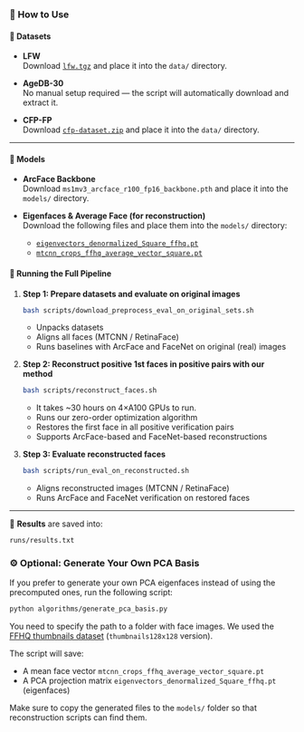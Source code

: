 ### 🔧 How to Use

#### 📁 Datasets

- **LFW**  
  Download [`lfw.tgz`](https://www.kaggle.com/datasets/ashfaqsyed/labelled-faces-in-the-wild) and place it into the `data/` directory.

- **AgeDB-30**  
  No manual setup required — the script will automatically download and extract it.

- **CFP-FP**  
  Download [`cfp-dataset.zip`](http://www.cfpw.io/) and place it into the `data/` directory.

---

#### 🧠 Models

- **ArcFace Backbone**  
  Download `ms1mv3_arcface_r100_fp16_backbone.pth` and place it into the `models/` directory.

- **Eigenfaces & Average Face (for reconstruction)**  
  Download the following files and place them into the `models/` directory:
  
  - [`eigenvectors_denormalized_Square_ffhq.pt`](https://drive.google.com/file/d/1h7F0_iZl7R9Uh5MnKDqvfE3oF8Loh5Rg/view?usp=sharing)
  - [`mtcnn_crops_ffhq_average_vector_square.pt`](https://drive.google.com/file/d/1uv3ZxsVWeCOObjYh86to_CqOVbiwjlef/view?usp=sharing)
 

#### 🚀 Running the Full Pipeline

1. **Step 1: Prepare datasets and evaluate on original images**
   ```bash
   bash scripts/download_preprocess_eval_on_original_sets.sh
   ```
   - Unpacks datasets
   - Aligns all faces (MTCNN / RetinaFace)
   - Runs baselines with ArcFace and FaceNet on original (real) images

2. **Step 2: Reconstruct positive 1st faces in positive pairs with our method**
   ```bash
   bash scripts/reconstruct_faces.sh
   ```
   - It takes ~30 hours on 4×A100 GPUs to run.
   - Runs our zero-order optimization algorithm
   - Restores the first face in all positive verification pairs
   - Supports ArcFace-based and FaceNet-based reconstructions

3. **Step 3: Evaluate reconstructed faces**
   ```bash
   bash scripts/run_eval_on_reconstructed.sh
   ```
   - Aligns reconstructed images (MTCNN / RetinaFace)
   - Runs ArcFace and FaceNet verification on restored faces

---

📝 **Results** are saved into:
```
runs/results.txt
```


### ⚙️ Optional: Generate Your Own PCA Basis

If you prefer to generate your own PCA eigenfaces instead of using the precomputed ones, run the following script:

```bash
python algorithms/generate_pca_basis.py
```

You need to specify the path to a folder with face images. We used the [FFHQ thumbnails dataset](https://github.com/NVlabs/ffhq-dataset) (`thumbnails128x128` version).

The script will save:
- A mean face vector `mtcnn_crops_ffhq_average_vector_square.pt`
- A PCA projection matrix `eigenvectors_denormalized_Square_ffhq.pt` (eigenfaces) 

Make sure to copy the generated files to the `models/` folder so that reconstruction scripts can find them.